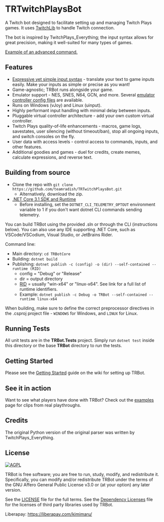 # TRTwitchPlaysBot
A Twitch bot designed to facilitate setting up and managing Twitch Plays games. It uses [TwitchLib](https://github.com/TwitchLib/TwitchLib) to handle Twitch connection.

The bot is inspired by TwitchPlays_Everything; the input syntax allows for great precision, making it well-suited for many types of games.

[Example of an advanced command.](https://tdeeb.github.io/projects/images/TRBot/TRBot_AdvancedCommands.gif)


## Features
* [Expressive yet simple input syntax](https://github.com/teamradish/TRTwitchPlaysBot/wiki/Syntax-Tutorial) - translate your text to game inputs easily. Make your inputs as simple or precise as you want!
* Game-agnostic; TRBot runs alongside your game.
* Emulator support - NES, SNES, N64, GCN, and more. Several [emulator controller config files](https://github.com/teamradish/TRTwitchPlaysBot/tree/master/Emulator%20Controller%20Configs) are available.
* Runs on Windows (vJoy) and Linux (uinput).
* Highly performant input handling with minimal delay between inputs.
* Pluggable virtual controller architecture - add your own custom virtual controller.
* Twitch Plays quality-of-life enhancements - macros, game logs, savestates, user silencing (without timeout/ban), stop all ongoing inputs, and switch consoles on the fly.
* User data with access levels - control access to commands, inputs, and other features.
* Additional goodies and games - duel for credits, create memes, calculate expressions, and reverse text.

## Building from source
* Clone the repo with `git clone https://github.com/teamradish/TRTwitchPlaysBot.git`
  * Alternatively, download the zip.
* [.NET Core 3.1 SDK and Runtime](https://dotnet.microsoft.com/download/dotnet-core)
  * Before installing, set the `DOTNET_CLI_TELEMETRY_OPTOUT` environment variable to 1 if you don't want dotnet CLI commands sending telemetry.

You can build TRBot using the provided .sln or through the CLI (instructions below). You can also use any IDE supporting .NET Core, such as VSCode/VSCodium, Visual Studio, or JetBrains Rider.

Command line:
* Main directory: `cd TRBotCore`
* Building: `dotnet build`
* Publishing: `dotnet publish -c (config) -o (dir) --self-contained --runtime (RID)`
  * config = "Debug" or "Release"
  * dir = output directory
  * [RID](https://github.com/dotnet/runtime/blob/master/src/libraries/pkg/Microsoft.NETCore.Platforms/runtime.json) = usually "win-x64" or "linux-x64". See link for a full list of runtime identifiers.
  * Example: `dotnet publish -c Debug -o TRBot --self-contained --runtime linux-x64`

When building, make sure to define the correct preprocessor directives in the .csproj project file - `WINDOWS` for Windows, and `LINUX` for Linux.

## Running Tests
All unit tests are in the **TRBot.Tests** project. Simply run `dotnet test` inside this directory or the base **TRBot** directory to run the tests.

## Getting Started
Please see the [Getting Started](https://github.com/teamradish/TRTwitchPlaysBot/wiki/Getting-Started) guide on the wiki for setting up TRBot.

## See it in action
Want to see what players have done with TRBot? Check out the [examples](https://github.com/teamradish/TRTwitchPlaysBot/wiki/Real-Usage-Examples) page for clips from real playthroughs.

## Credits
The original Python version of the original parser was written by TwitchPlays_Everything.

## License
[![AGPL](https://www.gnu.org/graphics/agplv3-155x51.png)](https://www.gnu.org/licenses/agpl-3.0.en.html)

TRBot is free software; you are free to run, study, modify, and redistribute it. Specifically, you can modify and/or redistribute TRBot under the terms of the GNU Affero General Public License v3.0 or (at your option) any later version.

See the [LICENSE](https://github.com/teamradish/TRTwitchPlaysBot/blob/master/LICENSE) file for the full terms. See the [Dependency Licenses](https://github.com/teamradish/TRTwitchPlaysBot/blob/master/Dependency%20Licenses) file for the licenses of third party libraries used by TRBot.


Liberapay: https://liberapay.com/kimimaru/
